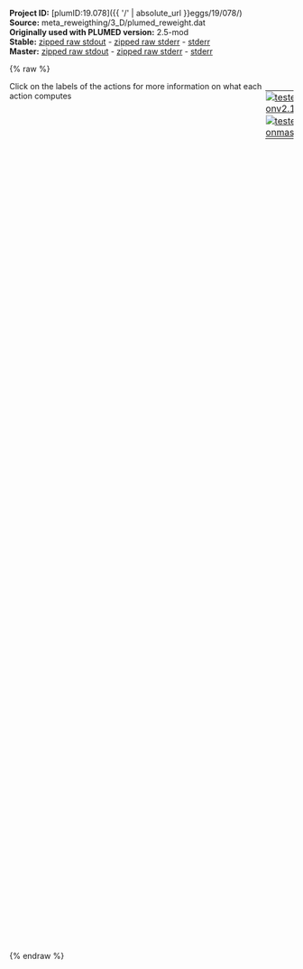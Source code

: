 **Project ID:** [plumID:19.078]({{ '/' | absolute_url }}eggs/19/078/)  
**Source:** meta_reweigthing/3_D/plumed_reweight.dat  
**Originally used with PLUMED version:** 2.5-mod  
**Stable:** [zipped raw stdout](plumed_reweight.dat.plumed.stdout.txt.zip) - [zipped raw stderr](plumed_reweight.dat.plumed.stderr.txt.zip) - [stderr](plumed_reweight.dat.plumed.stderr)  
**Master:** [zipped raw stdout](plumed_reweight.dat.plumed_master.stdout.txt.zip) - [zipped raw stderr](plumed_reweight.dat.plumed_master.stderr.txt.zip) - [stderr](plumed_reweight.dat.plumed_master.stderr)  

{% raw %}
<div style="width: 100%; float:left">
<div style="width: 90%; float:left" id="value_details_data/meta_reweigthing/3_D/plumed_reweight.dat"> Click on the labels of the actions for more information on what each action computes </div>
<div style="width: 10%; float:left"><table><tr><td style="padding:1px"><a href="plumed_reweight.dat.plumed.stderr"><img src="https://img.shields.io/badge/v2.10-failed-red.svg" alt="tested onv2.10" /></a></td></tr><tr><td style="padding:1px"><a href="plumed_reweight.dat.plumed_master.stderr"><img src="https://img.shields.io/badge/master-failed-red.svg" alt="tested onmaster" /></a></td></tr></table></div></div>
<pre style="width=97%;">
<span style="color:blue" class="comment"># plumed input file for reweigthing</span>
<span class="plumedtooltip" style="color:green">UNITS<span class="right">This command sets the internal units for the code. <a href="https://www.plumed.org/doc-master/user-doc/html/_u_n_i_t_s.html" style="color:green">More details</a><i></i></span></span> <span class="plumedtooltip">NATURAL<span class="right"> use natural units<i></i></span></span>
<span style="display:none;" id="data/meta_reweigthing/3_D/plumed_reweight.dat">The UNITS action with label <b></b> calculates something</span><b name="data/meta_reweigthing/3_D/plumed_reweight.datd1" onclick='showPath("data/meta_reweigthing/3_D/plumed_reweight.dat","data/meta_reweigthing/3_D/plumed_reweight.datd1","data/meta_reweigthing/3_D/plumed_reweight.datd1","brown")'>d1</b>: <span class="plumedtooltip" style="color:green">DISTANCE<span class="right">Calculate the distance between a pair of atoms. <a href="https://www.plumed.org/doc-master/user-doc/html/_d_i_s_t_a_n_c_e.html" style="color:green">More details</a><i></i></span></span> <span class="plumedtooltip">ATOMS<span class="right">the pair of atom that we are calculating the distance between<i></i></span></span>=1,2 <span class="plumedtooltip">COMPONENTS<span class="right"> calculate the x, y and z components of the distance separately and store them as label<i></i></span></span>
<br/><span style="display:none;" id="data/meta_reweigthing/3_D/plumed_reweight.datd1">The DISTANCE action with label <b>d1</b> calculates the following quantities:<table  align="center" frame="void" width="95%" cellpadding="5%"><tr><td width="5%"><b> Quantity </b>  </td><td><b> Description </b> </td></tr><tr><td width="5%">d1.x</td><td>the x-component of the vector connecting the two atoms</td></tr><tr><td width="5%">d1.y</td><td>the y-component of the vector connecting the two atoms</td></tr><tr><td width="5%">d1.z</td><td>the z-component of the vector connecting the two atoms</td></tr><tr><td width="5%">d1.value</td><td>the DISTANCE between this pair of atoms</td></tr></table></span><b name="data/meta_reweigthing/3_D/plumed_reweight.datff" onclick='showPath("data/meta_reweigthing/3_D/plumed_reweight.dat","data/meta_reweigthing/3_D/plumed_reweight.datff","data/meta_reweigthing/3_D/plumed_reweight.datff","brown")'>ff</b>: <span class="plumedtooltip" style="color:green">MATHEVAL<span class="right">An alias to the CUSTOM function that can also be used to calaculate combinations of variables using a custom expression. <a href="https://www.plumed.org/doc-master/user-doc/html/_m_a_t_h_e_v_a_l.html" style="color:green">More details</a><i></i></span></span> <span class="plumedtooltip">ARG<span class="right">the values input to this function<i></i></span></span>=<b name="data/meta_reweigthing/3_D/plumed_reweight.datd1">d1.x</b>,<b name="data/meta_reweigthing/3_D/plumed_reweight.datd1">d1.y</b>,<b name="data/meta_reweigthing/3_D/plumed_reweight.datd1">d1.z</b> <span class="plumedtooltip">VAR<span class="right">the names to give each of the arguments in the function<i></i></span></span>=x0,x1,x2 <span class="plumedtooltip">PERIODIC<span class="right">if the output of your function is periodic then you should specify the periodicity of the function<i></i></span></span>=NO <span class="plumedtooltip">FUNC<span class="right">the function you wish to evaluate<i></i></span></span>=30.0*exp(-4.0*(x0-1)^2-4.0*(x1-1)^2-4.0*(x2+1)^2)+30.0*exp(-4.0*(x0-1)^2-4.0*(x1+1)^2-4.0*(x2-1)^2)+30.0*exp(-4.0*(x0-1)^2-4.0*(x1+1)^2-4.0*(x2+1)^2)+30.0*exp(-4.0*(x0+1)^2-4.0*(x1-1)^2-4.0*(x2-1)^2)+30.0*exp(-4.0*(x0+1)^2-4.0*(x1+1)^2-4.0*(x2-1)^2)+30.0*exp(-4.0*(x0+1)^2-4.0*(x1+1)^2-4.0*(x2+1)^2)+30.0/(1.0/((5.0*x0+5.0)^2+(5.0*x1+5.0)^2+(5.0*x2+5.0)^2+1)+1.0/((5.0*x0+5.0)^2+(5.0*x1+5.0)^2+(5.0*x2-5.0)^2+1)+1.0/((5.0*x0+5.0)^2+(5.0*x1-5.0)^2+(5.0*x2-5.0)^2+1)+1.0/((5.0*x0-5.0)^2+(5.0*x1+5.0)^2+(5.0*x2+5.0)^2+1)+1.0/((5.0*x0-5.0)^2+(5.0*x1+5.0)^2+(5.0*x2-5.0)^2+1)+1.0/((5.0*x0-5.0)^2+(5.0*x1-5.0)^2+(5.0*x2+5.0)^2+1)+1.0/((10.0*x0-10.0)^2+(0.5*x1-0.5*x2)^8+(7.0710678*x1+7.0710678*x2)^2)+1.0/((0.5*x0-0.5*x2)^8+(7.0710678*x0+7.0710678*x2)^2+(10.0*x1-10.0)^2)+1.0/((-7.0710678*x0-7.0710678*x1)^2+(0.288675134189626*x0-0.288675134189626*x1-0.408248289205788*x2)^8+(5.0*x0-5.0*x1+7.0710678*x2)^2)+1.0/(1.0*x2^8+(10.0*x0+10.0)^2+(10.0*x1+10.0)^2)+1.0/(1.0*x0^8+(10.0*x1+10.0)^2+(10.0*x2+10.0)^2)+1.0/(1.0*x0^8+(10.0*x1+10.0)^2+(10.0*x2-10.0)^2))

<span style="display:none;" id="data/meta_reweigthing/3_D/plumed_reweight.datff">The MATHEVAL action with label <b>ff</b> calculates the following quantities:<table  align="center" frame="void" width="95%" cellpadding="5%"><tr><td width="5%"><b> Quantity </b>  </td><td><b> Description </b> </td></tr><tr><td width="5%">ff.value</td><td>an arbitrary function</td></tr></table></span><b name="data/meta_reweigthing/3_D/plumed_reweight.datbb" onclick='showPath("data/meta_reweigthing/3_D/plumed_reweight.dat","data/meta_reweigthing/3_D/plumed_reweight.datbb","data/meta_reweigthing/3_D/plumed_reweight.datbb","brown")'>bb</b>: <span class="plumedtooltip" style="color:green">BIASVALUE<span class="right">Takes the value of one variable and use it as a bias <a href="https://www.plumed.org/doc-master/user-doc/html/_b_i_a_s_v_a_l_u_e.html" style="color:green">More details</a><i></i></span></span> <span class="plumedtooltip">ARG<span class="right">the labels of the scalar/vector arguments whose values will be used as a bias on the system<i></i></span></span>=<b name="data/meta_reweigthing/3_D/plumed_reweight.datff">ff</b>

<span style="display:none;" id="data/meta_reweigthing/3_D/plumed_reweight.datbb">The BIASVALUE action with label <b>bb</b> calculates the following quantities:<table  align="center" frame="void" width="95%" cellpadding="5%"><tr><td width="5%"><b> Quantity </b>  </td><td><b> Description </b> </td></tr><tr><td width="5%">bb.bias</td><td>the instantaneous value of the bias potential</td></tr><tr><td width="5%">bb._bias</td><td>one or multiple instances of this quantity can be referenced elsewhere in the input file</td></tr></table></span><b name="data/meta_reweigthing/3_D/plumed_reweight.datmt" onclick='showPath("data/meta_reweigthing/3_D/plumed_reweight.dat","data/meta_reweigthing/3_D/plumed_reweight.datmt","data/meta_reweigthing/3_D/plumed_reweight.datmt","brown")'>mt</b>: <span class="plumedtooltip" style="color:green">METAD<span class="right">Used to performed metadynamics on one or more collective variables. <a href="https://www.plumed.org/doc-master/user-doc/html/_m_e_t_a_d.html" style="color:green">More details</a><i></i></span></span> ...
<span class="plumedtooltip">ARG<span class="right">the labels of the scalars on which the bias will act<i></i></span></span>=<b name="data/meta_reweigthing/3_D/plumed_reweight.datd1">d1.x</b>,<b name="data/meta_reweigthing/3_D/plumed_reweight.datd1">d1.y</b>,<b name="data/meta_reweigthing/3_D/plumed_reweight.datd1">d1.z</b> <span class="plumedtooltip">PACE<span class="right">the frequency for hill addition<i></i></span></span>=1
<span class="plumedtooltip">HEIGHT<span class="right">the heights of the Gaussian hills<i></i></span></span>=2.0 <span class="plumedtooltip">SIGMA<span class="right">the widths of the Gaussian hills<i></i></span></span>=0.05,0.05,0.05 <span class="plumedtooltip">BIASFACTOR<span class="right">use well tempered metadynamics and use this bias factor<i></i></span></span>=10 <span class="plumedtooltip">TEMP<span class="right">the system temperature - this is only needed if you are doing well-tempered metadynamics<i></i></span></span>=1.0
...
<br/><span style="display:none;" id="data/meta_reweigthing/3_D/plumed_reweight.datmt">The METAD action with label <b>mt</b> calculates the following quantities:<table  align="center" frame="void" width="95%" cellpadding="5%"><tr><td width="5%"><b> Quantity </b>  </td><td><b> Description </b> </td></tr><tr><td width="5%">mt.bias</td><td>the instantaneous value of the bias potential</td></tr></table></span><span class="plumedtooltip" style="color:green">PRINT<span class="right">Print quantities to a file. <a href="https://www.plumed.org/doc-master/user-doc/html/_p_r_i_n_t.html" style="color:green">More details</a><i></i></span></span> <span class="plumedtooltip">ARG<span class="right">the labels of the values that you would like to print to the file<i></i></span></span>=<b name="data/meta_reweigthing/3_D/plumed_reweight.datmt">mt.bias</b> <span class="plumedtooltip">FILE<span class="right">the name of the file on which to output these quantities<i></i></span></span>=bias.reweight <span class="plumedtooltip">STRIDE<span class="right"> the frequency with which the quantities of interest should be output<i></i></span></span>=10
<b name="data/meta_reweigthing/3_D/plumed_reweight.datrw" onclick='showPath("data/meta_reweigthing/3_D/plumed_reweight.dat","data/meta_reweigthing/3_D/plumed_reweight.datrw","data/meta_reweigthing/3_D/plumed_reweight.datrw","brown")'>rw</b>: <span class="plumedtooltip" style="color:green">REWEIGHT_BIAS<span class="right">Calculate weights for ensemble averages that negate the effect the bias has on the region of phase space explored <a href="https://www.plumed.org/doc-master/user-doc/html/_r_e_w_e_i_g_h_t__b_i_a_s.html" style="color:green">More details</a><i></i></span></span> <span class="plumedtooltip">ARG<span class="right"> the biases that must be taken into account when reweighting<i></i></span></span>=<b name="data/meta_reweigthing/3_D/plumed_reweight.datmt">mt.bias</b> <span class="plumedtooltip">TEMP<span class="right">the system temperature<i></i></span></span>=1  <span style="color:blue" class="comment"># This is the inverse of boltzmann&#x27;s constant in kJ mol-1</span>
<span style="display:none;" id="data/meta_reweigthing/3_D/plumed_reweight.datrw">The REWEIGHT_BIAS action with label <b>rw</b> calculates the following quantities:<table  align="center" frame="void" width="95%" cellpadding="5%"><tr><td width="5%"><b> Quantity </b>  </td><td><b> Description </b> </td></tr><tr><td width="5%">rw.value</td><td>the weight to use for this frame to negate the effect the bias</td></tr></table></span><b name="data/meta_reweigthing/3_D/plumed_reweight.datcc" onclick='showPath("data/meta_reweigthing/3_D/plumed_reweight.dat","data/meta_reweigthing/3_D/plumed_reweight.datcc","data/meta_reweigthing/3_D/plumed_reweight.datcc","brown")'>cc</b>: <span class="plumedtooltip" style="color:green">COLLECT_FRAMES<span class="right">This allows you to convert a trajectory and a dissimilarity matrix into a dissimilarity object <a href="https://www.plumed.org/doc-master/user-doc/html/_c_o_l_l_e_c_t__f_r_a_m_e_s.html" style="color:green">More details</a><i></i></span></span> <span class="plumedtooltip">ARG<span class="right">the labels of the values whose time series you would like to collect for later analysis<i></i></span></span>=<b name="data/meta_reweigthing/3_D/plumed_reweight.datd1">d1.x</b>,<b name="data/meta_reweigthing/3_D/plumed_reweight.datd1">d1.y</b>,<b name="data/meta_reweigthing/3_D/plumed_reweight.datd1">d1.z</b> <span class="plumedtooltip">LOGWEIGHTS<span class="right">list of actions that calculates log weights that should be used to weight configurations when calculating averages<i></i></span></span>=<b name="data/meta_reweigthing/3_D/plumed_reweight.datrw">rw</b> <span class="plumedtooltip">STRIDE<span class="right"> the frequency with which data should be stored for analysis<i></i></span></span>=10
<span style="display:none;" id="data/meta_reweigthing/3_D/plumed_reweight.datcc">The COLLECT_FRAMES action with label <b>cc</b> calculates the following quantities:<table  align="center" frame="void" width="95%" cellpadding="5%"><tr><td width="5%"><b> Quantity </b>  </td><td><b> Description </b> </td></tr><tr><td width="5%">cc.data</td><td>the data that is being collected by this action</td></tr><tr><td width="5%">cc.logweights</td><td>the logarithms of the weights of the data points</td></tr></table></span><b name="data/meta_reweigthing/3_D/plumed_reweight.datit" onclick='showPath("data/meta_reweigthing/3_D/plumed_reweight.dat","data/meta_reweigthing/3_D/plumed_reweight.datit","data/meta_reweigthing/3_D/plumed_reweight.datit","brown")'>it</b>: <span class="plumedtooltip" style="color:green">ITRE<span class="right">This action is not part of PLUMED and was included by using a LOAD command <a href="https://www.plumed.org/doc-master/user-doc/html/_l_o_a_d.html" style="color:green">More details</a><i></i></span></span> ARG=<b name="data/meta_reweigthing/3_D/plumed_reweight.datcc">cc.logweights</b> TEMP=1 MAXITER=20
<span class="plumedtooltip" style="color:green">PRINT<span class="right">Print quantities to a file. <a href="https://www.plumed.org/doc-master/user-doc/html/_p_r_i_n_t.html" style="color:green">More details</a><i></i></span></span> <span class="plumedtooltip">ARG<span class="right">the labels of the values that you would like to print to the file<i></i></span></span>=it <span class="plumedtooltip">FILE<span class="right">the name of the file on which to output these quantities<i></i></span></span>=c_t.dat <span class="plumedtooltip">FMT<span class="right">the format that should be used to output real numbers<i></i></span></span>=%8.4f
</pre>
{% endraw %}
